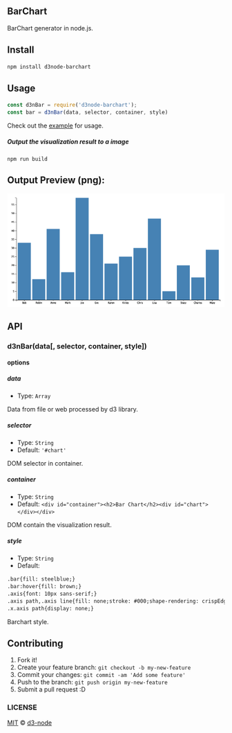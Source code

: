 ## BarChart

BarChart generator in node.js.

## Install

```bash
npm install d3node-barchart
```

## Usage

```js
const d3nBar = require('d3node-barchart');
const bar = d3nBar(data, selector, container, style)
```

Check out the [example](./example) for usage.

##### Output the visualization result to a image

```
npm run build
```

## Output Preview (png):

![chart](./example/output.png)


## API

### d3nBar(data[, selector, container, style])

#### options

##### data

- Type: `Array`

Data from file or web processed by d3 library.

##### selector

- Type: `String`
- Default: `'#chart'`

DOM selector in container.

##### container

- Type: `String`
- Default: `<div id="container"><h2>Bar Chart</h2><div id="chart"></div></div>`

DOM contain the visualization result.

##### style

- Type: `String`<br>
- Default:
```html
.bar{fill: steelblue;}
.bar:hover{fill: brown;}
.axis{font: 10px sans-serif;}
.axis path,.axis line{fill: none;stroke: #000;shape-rendering: crispEdges;}
.x.axis path{display: none;}
```
Barchart style.

## Contributing

1. Fork it!
2. Create your feature branch: `git checkout -b my-new-feature`
3. Commit your changes: `git commit -am 'Add some feature'`
4. Push to the branch: `git push origin my-new-feature`
5. Submit a pull request :D


### LICENSE

[MIT](LICENSE) &copy; [d3-node](https://github.com/d3-node)
